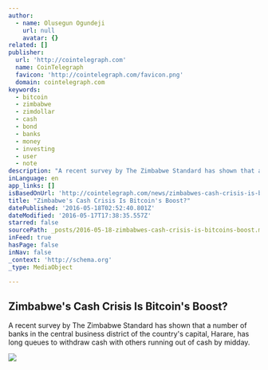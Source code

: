 ```yaml
---
author:
  - name: Olusegun Ogundeji
    url: null
    avatar: {}
related: []
publisher:
  url: 'http://cointelegraph.com'
  name: CoinTelegraph
  favicon: 'http://cointelegraph.com/favicon.png'
  domain: cointelegraph.com
keywords:
  - bitcoin
  - zimbabwe
  - zimdollar
  - cash
  - bond
  - banks
  - money
  - investing
  - user
  - note
description: "A recent survey by The Zimbabwe Standard has shown that a number of banks in the central business district of the country's capital, Harare, has long queues to withdraw cash with others running out of cash by midday."
inLanguage: en
app_links: []
isBasedOnUrl: 'http://cointelegraph.com/news/zimbabwes-cash-crisis-is-bitcoins-boost'
title: "Zimbabwe's Cash Crisis Is Bitcoin's Boost?"
datePublished: '2016-05-18T02:52:40.801Z'
dateModified: '2016-05-17T17:38:35.557Z'
starred: false
sourcePath: _posts/2016-05-18-zimbabwes-cash-crisis-is-bitcoins-boost.md
inFeed: true
hasPage: false
inNav: false
_context: 'http://schema.org'
_type: MediaObject

---
```

<article style=""><h1>Zimbabwe's Cash Crisis Is Bitcoin's Boost?</h1><p>A recent survey by The Zimbabwe Standard has shown that a number of banks in the central business district of the country's capital, Harare, has long queues to withdraw cash with others running out of cash by midday.</p><img src="http://cointelegraph.com/images/725_aHR0cDovL2NvaW50ZWxlZ3JhcGguY29tL3N0b3JhZ2UvdXBsb2Fkcy92aWV3LzYzZjEzMTI4MzhmZGQ4ZGVmNTg1M2ZlOTk4YzhmZWRiLnBuZw==.jpg" /></article>